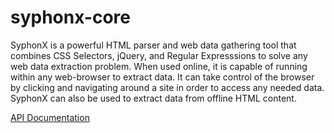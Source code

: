 # syphonx-core
SyphonX is a powerful HTML parser and web data gathering tool that combines CSS Selectors, jQuery, and Regular Expresssions to solve any web data extraction problem. When used online, it is capable of running within any web-browser to extract data. It can take control of the browser by clicking and navigating around a site in order to access any needed data. SyphonX can also be used to extract data from offline HTML content.

[API Documentation](docs/modules.md)
